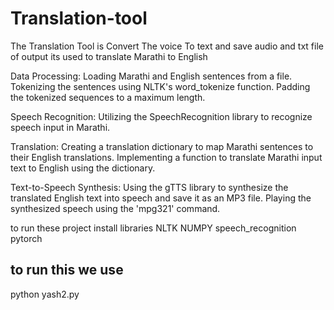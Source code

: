 # Translation-tool
The Translation Tool is Convert The voice To text and save audio and txt file of output its used to translate Marathi to English

Data Processing:  Loading Marathi and English sentences from a file.
Tokenizing the sentences using NLTK's word_tokenize function.
Padding the tokenized sequences to a maximum length.


Speech Recognition:  Utilizing the SpeechRecognition library to recognize speech input in Marathi.

Translation: Creating a translation dictionary to map Marathi sentences to their English translations.
Implementing a function to translate Marathi input text to English using the dictionary.

Text-to-Speech Synthesis:  Using the gTTS library to synthesize the translated English text into speech and save it as an MP3 file.
Playing the synthesized speech using the 'mpg321' command.


to run these project 
install libraries
NLTK
NUMPY
speech_recognition
pytorch


## to run this we use 
python yash2.py
